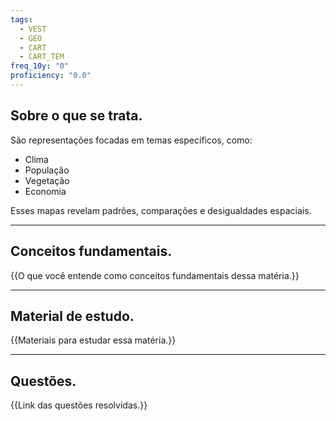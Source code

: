 ```yaml
---
tags:
  - VEST
  - GEO
  - CART
  - CART_TEM
freq_10y: "0"
proficiency: "0.0"
---
```

## Sobre o que se trata.

São representações focadas em temas específicos, como:

- Clima
- População
- Vegetação
- Economia

Esses mapas revelam padrões, comparações e desigualdades espaciais.

--- 
## Conceitos fundamentais.

{{O que você entende como conceitos fundamentais dessa matéria.}}

---
## Material de estudo.

{{Materiais para estudar essa matéria.}}

--- 
## Questões.

{{Link das questões resolvidas.}}